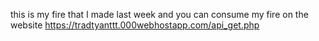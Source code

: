 this is my fire that I made last week and you can consume my fire on the website https://tradtyanttt.000webhostapp.com/api_get.php
